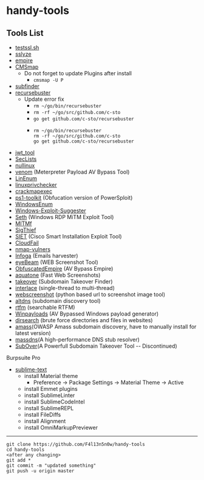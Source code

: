 # handy-tools

## Tools List

- [testssl.sh][0]
- [sslyze][24]
- [empire][1]
- [CMSmap][2]
	- Do not forget to update Plugins after install
		- `cmsmap -U P`
- [subfinder][3]
- [recursebuster][4]
	- Update error fix
		- `rm ~/go/bin/recursebuster`
		- `rm -rf ~/go/src/github.com/c-sto`
		- `go get github.com/c-sto/recursebuster`
		- ```
		  rm ~/go/bin/recursebuster
		  rm -rf ~/go/src/github.com/c-sto
		  go get github.com/c-sto/recursebuster 
		  ```
- [jwt_tool][5]
- [SecLists][6]
- [nullinux][7]
- [venom][8] (Meterpreter Payload AV Bypass Tool)
- [LinEnum][9]
- [linuxprivchecker][10]
- [crackmapexec][11]
- [ps1-toolkit][12] (Obfucation version of PowerSploit)
- [WindowsEnum][13]
- [Windows-Exploit-Suggester][14]
- [Seth][15] (Windows RDP MiTM Exploit Tool)
- [MITMf][16]
- [SigThief][17]
- [SIET][18] (Cisco Smart Installation Exploit Tool)
- [CloudFail][19]
- [nmap-vulners][20]
- [Infoga][21] (Emails harvester)
- [eyeBeam][22] (WEB Screenshot Tool)
- [ObfuscatedEmpire][23] (AV Bypass Empire)
- [aquatone][25] (Fast Web Screenshots)
- [takeover][26] (Subdomain Takeover Finder)
- [interlace][27] (single-thread to multi-thread)
- [webscreenshot][28] (python based url to screenshot image tool)
- [altdns][29] (subdomain discovery tool)
- [rtfm][30] (searchable RTFM)
- [Winpayloads][31] (AV Bypassed Windows payload generator)
- [dirsearch][32] (brute force directories and files in websites)
- [amass][33](OWASP Amass subdomain discovery, have to manually install for latest version)
- [massdns][34](A high-performance DNS stub resolver)
- [SubOver][35](A Powerfull Subdomain Takeover Tool -- Discontinued)


Burpsuite Pro

- [sublime-text][sublime]
	- install Material theme
		- Preference -> Package Settings -> Material Theme -> Active
	- install Emmet plugins
	- install SublimeLinter
	- install SublimeCodeIntel
	- install SublimeREPL
	- install FileDiffs
	- install Alignment
	- install OmniMarkupPreviewer

[0]: https://testssl.sh/
[1]: https://github.com/EmpireProject/Empire
[2]: https://github.com/Dionach/CMSmap
[3]: https://github.com/subfinder/subfinder#direct-installation
[4]: https://github.com/C-Sto/recursebuster
[5]: https://github.com/ticarpi/jwt_tool
[6]: https://github.com/danielmiessler/SecLists
[7]: https://github.com/m8r0wn/nullinux
[8]: https://github.com/r00t-3xp10it/venom
[9]: https://github.com/rebootuser/LinEnum
[10]: https://github.com/sleventyeleven/linuxprivchecker
[11]: https://github.com/byt3bl33d3r/CrackMapExec
[12]: https://github.com/vysec/ps1-toolkit.git
[13]: https://github.com/absolomb/WindowsEnum
[14]: https://github.com/GDSSecurity/Windows-Exploit-Suggester
[15]: https://github.com/SySS-Research/Seth
[16]: https://github.com/byt3bl33d3r/MITMf
[17]: https://github.com/secretsquirrel/SigThief
[18]: https://github.com/Sab0tag3d/SIET
[19]: https://github.com/m0rtem/CloudFail
[20]: https://github.com/vulnersCom/nmap-vulners
[21]: https://github.com/The404Hacking/Infoga
[22]: https://github.com/F4l13n5n0w/eyeBeam
[23]: https://github.com/cobbr/ObfuscatedEmpire
[24]: https://github.com/nabla-c0d3/sslyze
[25]: https://github.com/michenriksen/aquatone
[26]: https://github.com/m4ll0k/takeover
[27]: https://github.com/codingo/Interlace
[28]: https://github.com/maaaaz/webscreenshot
[29]: https://github.com/infosec-au/altdns
[30]: https://github.com/leostat/rtfm
[31]: https://github.com/nccgroup/Winpayloads
[32]: https://github.com/maurosoria/dirsearch
[33]: https://github.com/OWASP/Amass/releases
[34]: https://github.com/blechschmidt/massdns/
[35]: https://github.com/Ice3man543/SubOver




[sublime]: https://www.sublimetext.com/3

---
```
git clone https://github.com/F4l13n5n0w/handy-tools
cd handy-tools
<after any changing>
git add *
git commit -m "updated something"
git push -u origin master
```

